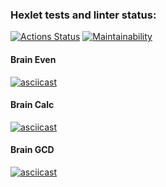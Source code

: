 ### Hexlet tests and linter status:
[![Actions Status](https://github.com/avkapitanov/frontend-project-44/workflows/hexlet-check/badge.svg)](https://github.com/avkapitanov/frontend-project-44/actions)
[![Maintainability](https://api.codeclimate.com/v1/badges/5d3b63a05c68d9c9e7ed/maintainability)](https://codeclimate.com/github/avkapitanov/frontend-project-44/maintainability)

#### Brain Even
[![asciicast](https://asciinema.org/a/lNFAwAUXmu03LS74pxFSnHtrW.svg)](https://asciinema.org/a/lNFAwAUXmu03LS74pxFSnHtrW)

#### Brain Calc
[![asciicast](https://asciinema.org/a/mf1lEWuxBZ6vTmAgPdGKiAGBw.svg)](https://asciinema.org/a/mf1lEWuxBZ6vTmAgPdGKiAGBw)

#### Brain GCD
[![asciicast](https://asciinema.org/a/4i3OmxqDEecR2Gx372zl1o8r7.svg)](https://asciinema.org/a/4i3OmxqDEecR2Gx372zl1o8r7)